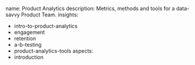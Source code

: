 name: Product Analytics
description: Metrics, methods and tools for a data-savvy Product Team.
insights:
  - intro-to-product-analytics
  - engagement
  - retention
  - a-b-testing
  - product-analytics-tools
aspects:
  - introduction
 
